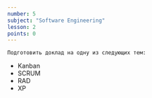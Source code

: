 ```yaml
---
number: 5
subject: "Software Engineering"
lesson: 2
points: 0
---
```


`Подготовить доклад на одну из следующих тем:`

- Kanban
- SCRUM
- RAD
- XP
